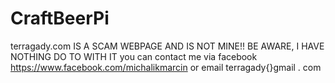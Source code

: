 # CraftBeerPi
terragady.com IS A SCAM WEBPAGE AND IS NOT MINE!! BE AWARE, I HAVE NOTHING DO TO WITH IT
you can contact me via facebook https://www.facebook.com/michalikmarcin or email terragady{}gmail . com
